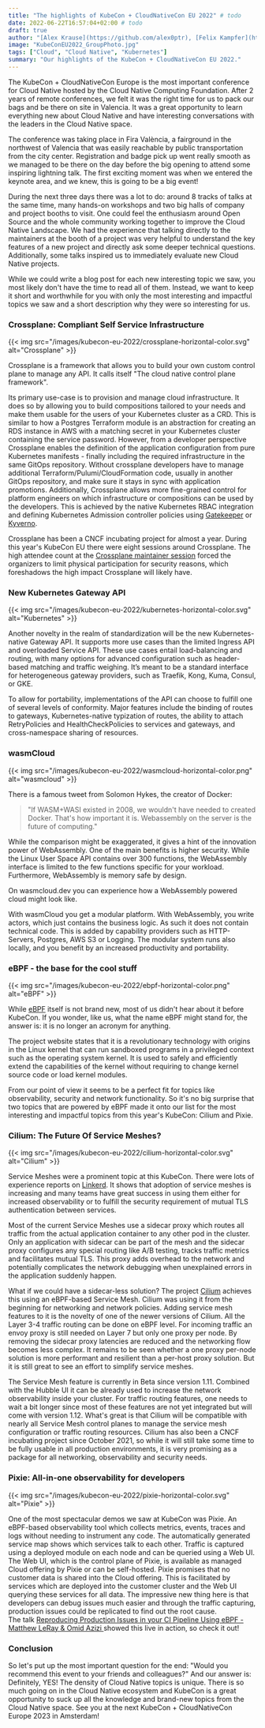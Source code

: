 ```yaml
---
title: "The highlights of KubeCon + CloudNativeCon EU 2022" # todo
date: 2022-06-22T16:57:04+02:00 # todo
draft: true
author: "[Alex Krause](https://github.com/alex0ptr), [Felix Kampfer](https://github.com/FelixKampfer), [Sebastian Macke](https://github.com/s-macke), [Markus Zimmermann](https://github.com/markuszm), [Dirk Kröhan](https://github.com/dkroehan)" # add yourself
image: "KubeConEU2022_GroupPhoto.jpg"
tags: ["Cloud", "Cloud Native", "Kubernetes"]
summary: "Our highlights of the KubeCon + CloudNativeCon EU 2022."
---
```


The KubeCon + CloudNativeCon Europe is the most important conference for Cloud Native hosted by the Cloud Native Computing Foundation. After 2 years of remote conferences, we felt it was the right time for us to pack our bags and be there on site in Valencia. It was a great opportunity to learn everything new about Cloud Native and have interesting conversations with the leaders in the Cloud Native space.

The conference was taking place in Fira València, a fairground in the northwest of Valencia that was easily reachable by public transportation from the city center. Registration and badge pick up went really smooth as we managed to be there on the day before the big opening to attend some inspiring lightning talk. The first exciting moment was when we entered the keynote area, and we knew, this is going to be a big event!

During the next three days there was a lot to do: around 8 tracks of talks at the same time, many hands-on workshops and two big halls of company and project booths to visit. One could feel the enthusiasm around Open Source and the whole community working together to improve the Cloud Native Landscape.  We had the experience that talking directly to the maintainers at the booth of a project was very helpful to understand the key features of a new project and directly ask some deeper technical questions. Additionally, some talks inspired us to immediately evaluate new Cloud Native projects.

While we could write a blog post for each new interesting topic we saw, you most likely don't have the time to read all of them. Instead, we want to keep it short and worthwhile for you with only the most interesting and impactful topics we saw and a short description why they were so interesting for us.

### Crossplane: Compliant Self Service Infrastructure

{{< img src="/images/kubecon-eu-2022/crossplane-horizontal-color.svg" alt="Crossplane" >}}

Crossplane is a framework that allows you to build your own custom control plane to manage any API. It calls itself "The cloud native control plane framework".

Its primary use-case is to provision and manage cloud infrastructure.
It does so by allowing you to build compositions tailored to your needs and make them usable for the users of your Kubernetes cluster as a CRD.
This is similar to how a Postgres Terraform module is an abstraction for creating an RDS instance in AWS with a matching secret in your Kubernetes cluster containing the service password.
However, from a developer perspective Crossplane enables the definition of the application configuration from pure Kubernetes manifests - finally including the required infrastructure in the same GitOps repository.
Without crossplane developers have to manage additional Terraform/Pulumi/CloudFormation code, usually in another GitOps repository, and make sure it stays in sync with application promotions.
Additionally, Crossplane allows more fine-grained control for platform engineers on which infrastructure or compositions can be used by the developers.
This is achieved by the native Kubernetes RBAC integration and defining Kubernetes Admission controller policies using [Gatekeeper](https://github.com/open-policy-agent/gatekeeper) or [Kyverno](https://github.com/kyverno/kyverno).

Crossplane has been a CNCF incubating project for almost a year.
During this year's KubeCon EU there were eight sessions around Crossplane.
The high attendee count at the [Crossplane maintainer session](https://www.youtube.com/watch?v=xECc7XlD5kY) forced the organizers to limit physical participation for security reasons, which foreshadows the high impact Crossplane will likely have.

### New Kubernetes Gateway API 

{{< img src="/images/kubecon-eu-2022/kubernetes-horizontal-color.svg" alt="Kubernetes" >}}

Another novelty in the realm of standardization will be the new Kubernetes-native Gateway API. It supports more use cases than the limited Ingress API and overloaded Service API. These use cases entail load-balancing and routing, with many options for advanced configuration such as header-based matching and traffic weighing. It’s meant to be a standard interface for heterogeneous gateway providers, such as Traefik, Kong, Kuma, Consul, or GKE.

To allow for portability, implementations of the API can choose to fulfill one of several levels of conformity. Major features include the binding of routes to gateways, Kubernetes-native typization of routes, the ability to attach RetryPolicies and HealthCheckPolicies to services and gateways, and cross-namespace sharing of resources.

### wasmCloud

{{< img src="/images/kubecon-eu-2022/wasmcloud-horizontal-color.png" alt="wasmcloud" >}}

There is a famous tweet from Solomon Hykes, the creator of Docker:

> "If WASM+WASI existed in 2008, we wouldn't have needed to created Docker. That's how important it is. Webassembly on the server is the future of computing."

While the comparison might be exaggerated, it gives a hint of the innovation power of WebAssembly.
One of the main benefits is higher security. While the Linux User Space API contains over 300 functions, the WebAssembly interface is limited to the few functions specific for your workload. Furthermore, WebAssembly is memory safe by design.

On wasmcloud.dev you can experience how a WebAssembly powered cloud might look like.

With wasmCloud you get a modular platform. With WebAssembly, you write actors, which just contains the business logic. As such it does not contain technical code. This is added by capability providers such as HTTP-Servers, Postgres, AWS S3 or Logging. The modular system runs also locally, and you benefit by an increased productivity and portability.

### eBPF - the base for the cool stuff


{{< img src="/images/kubecon-eu-2022/ebpf-horizontal-color.png" alt="eBPF" >}}

While [eBPF](https://ebpf.io/) itself is not brand new, most of us didn't hear about it before KubeCon. If you wonder, like us, what the name eBPF might stand for, the answer is: it is no longer an acronym for anything. 

The project website states that it is a revolutionary technology with origins in the Linux kernel that can run sandboxed programs in a privileged context such as the operating system kernel. It is used to safely and efficiently extend the capabilities of the kernel without requiring to change kernel source code or load kernel modules.

From our point of view it seems to be a perfect fit for topics like observability, security and network functionality. So it's no big surprise that two topics that are powered by eBPF made it onto our list for the most interesting and impactful topics from this year's KubeCon: Cilium and Pixie.

### Cilium: The Future Of Service Meshes?

{{< img src="/images/kubecon-eu-2022/cilium-horizontal-color.svg" alt="Cilium" >}}

Service Meshes were a prominent topic at this KubeCon. There were lots of experience reports on [Linkerd](https://linkerd.io). It shows that adoption of service meshes is increasing and many teams have great success in using them either for increased observability or to fulfill the security requirement of mutual TLS authentication between services.

Most of the current Service Meshes use a sidecar proxy which routes all traffic from the actual application container to any other pod in the cluster. Only an application with sidecar can be part of the mesh and the sidecar proxy configures any special routing like A/B testing, tracks traffic metrics and facilitates mutual TLS. This proxy adds overhead to the network and potentially complicates the network debugging when unexplained errors in the application suddenly happen.

What if we could have a sidecar-less solution? The project [Cilium](https://cilium.io/) achieves this using an eBPF-based Service Mesh. Cilium was using it from the beginning for networking and network policies. Adding service mesh features to it is the novelty of one of the newer versions of Cilium. All the Layer 3-4 traffic routing can be done on eBPF level. For incoming traffic an envoy proxy is still needed on Layer 7 but only one proxy per node. By removing the sidecar proxy latencies are reduced and the networking flow becomes less complex.
It remains to be seen whether a one proxy per-node solution is more performant and resilient than a per-host proxy solution. But it is still great to see an effort to simplify service meshes.

The Service Mesh feature is currently in Beta since version 1.11. Combined with the Hubble UI it can be already used to increase the network observability inside your cluster. For traffic routing features, one needs to wait a bit longer since most of these features are not yet integrated but will come with version 1.12. What's great is that Cilium will be compatible with nearly all Service Mesh control planes to manage the service mesh configuration or traffic routing resources. Cilium has also been a CNCF incubating project since October 2021, so while it will still take some time to be fully usable in all production environments, it is very promising as a package for all networking, observability and security needs.

### Pixie: All-in-one observability for developers

{{< img src="/images/kubecon-eu-2022/pixie-horizontal-color.svg" alt="Pixie" >}}

One of the most spectacular demos we saw at KubeCon was Pixie. An eBPF-based observability tool which collects metrics, events, traces and logs without needing to instrument any code. The automatically generated service map shows which services talk to each other. Traffic is captured using a deployed module on each node and can be queried using a Web UI. The Web UI, which is the control plane of Pixie, is available as managed Cloud offering by Pixie or can be self-hosted. Pixie promises that no customer data is shared into the Cloud offering. This is facilitated by services which are deployed into the customer cluster and the Web UI querying these services for all data. The impressive new thing here is that developers can debug issues much easier and through the traffic capturing, production issues could be replicated to find out the root cause.   
The talk [Reproducing Production Issues in your CI Pipeline Using eBPF - Matthew LeRay & Omid Azizi
](https://www.youtube.com/watch?v=_RQLY4KXXG8) showed this live in action, so check it out! 

### Conclusion

So let's put up the most important question for the end: "Would you recommend this event to your friends and colleagues?" And our answer is: Definitely, YES! The density of Cloud Native topics is unique. There is so much going on in the Cloud Native ecosystem and KubeCon is a great opportunity to suck up all the knowledge and brand-new topics from the Cloud Native space. See you at the next KubeCon + CloudNativeCon Europe 2023 in Amsterdam!
